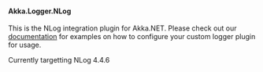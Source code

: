 #### Akka.Logger.NLog ####

This is the NLog integration plugin for Akka.NET. Please check out our [documentation](http://getakka.net/docs/Logging) for examples on how to configure your custom logger plugin for usage.

Currently targetting NLog 4.4.6
